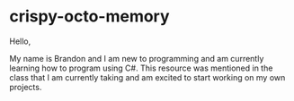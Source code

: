 # crispy-octo-memory


Hello,

My name is Brandon and I am new to programming and am currently learning how to program using C#. This resource was mentioned in the class that I am currently taking and am excited to start working on my own projects.
